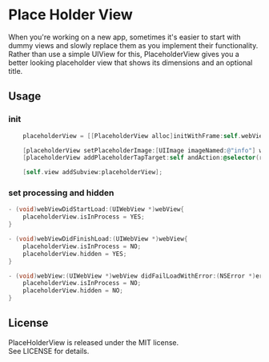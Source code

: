 # Place Holder View

When you're working on a new app, sometimes it's easier to start with dummy views and slowly replace them as you implement their functionality. Rather than use a simple UIView for this, PlaceholderView gives you a better looking placeholder view that shows its dimensions and an optional title.

## Usage
### init
```Objective-C
    placeholderView = [[PlaceholderView alloc]initWithFrame:self.webView.frame];

    [placeholderView setPlaceholderImage:[UIImage imageNamed:@"info"] withImageSize:CGSizeMake(60, 60) andMessage:@"Sorry, Can not connect to server, please check network configuration"];
    [placeholderView addPlaceholderTapTarget:self andAction:@selector(reloadWeb)];

    [self.view addSubview:placeholderView];
```
### set processing and hidden
```Objective-C
- (void)webViewDidStartLoad:(UIWebView *)webView{
    placeholderView.isInProcess = YES;
}

- (void)webViewDidFinishLoad:(UIWebView *)webView{
    placeholderView.isInProcess = NO;
    placeholderView.hidden = YES;
}

- (void)webView:(UIWebView *)webView didFailLoadWithError:(NSError *)error{
    placeholderView.isInProcess = NO;
    placeholderView.hidden = NO;
}

```
## License
PlaceHolderView is released under the MIT license.  
See LICENSE for details.
